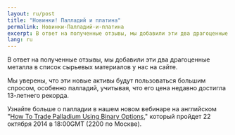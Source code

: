 ```yaml
---
layout: ru/post
title: "Новинки! Палладий и платина"
permalink: Новинки-Палладий-и-платина
excerpt: В ответ на полученные отзывы, мы добавили эти два драгоценные металла в список сырьевых материалов у нас на сайте.
lang: ru
---
```


В ответ на полученные отзывы, мы добавили эти два драгоценные металла в список сырьевых материалов у нас на сайте.

Мы уверены, что эти новые активы будут пользоваться большим спросом, особенно палладий, учитывая, что его цена недавно достигла 13-летнего рекорда.

Узнайте больше о палладии в нашем новом вебинаре на английском "[How To Trade Palladium Using Binary Options](http://trade.binary.com/webinar_en_goldsilverclub/?utm_medium=social&utm_source=blog&utm_content=webinar)," который пройдет 22 октября 2014 в 18:00GMT (2200 по Москве).
